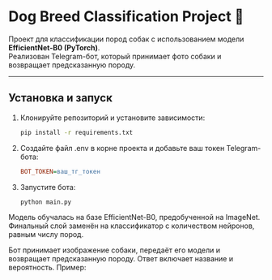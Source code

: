 # Dog Breed Classification Project 🐶

Проект для классификации пород собак с использованием модели **EfficientNet-B0 (PyTorch)**.  
Реализован Telegram-бот, который принимает фото собаки и возвращает предсказанную породу.

---

## Установка и запуск

1. Клонируйте репозиторий и установите зависимости:
   ```bash
   pip install -r requirements.txt
2. Создайте файл .env в корне проекта и добавьте ваш токен Telegram-бота:
   ```ini
   BOT_TOKEN=ваш_тг_токен
3. Запустите бота:
    ```bash
    python main.py

Модель обучалась на базе EfficientNet-B0, предобученной на ImageNet.
Финальный слой заменён на классификатор с количеством нейронов, равным числу пород.

Бот принимает изображение собаки, передаёт его модели и возвращает предсказанную породу.
Ответ включает название и вероятность. Пример: